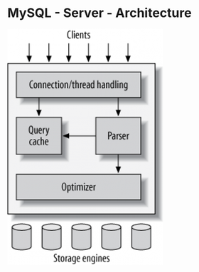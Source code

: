# MySQL - Server - Architecture 

![MySQL Server Architecture](/images/mysql-server-architecture.png)
